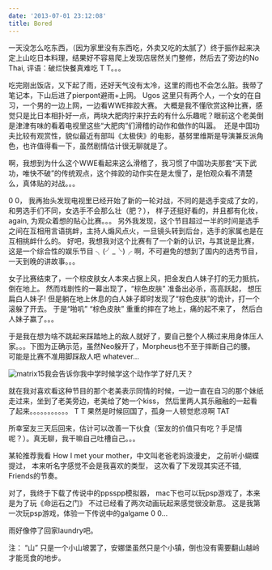 ```yaml
---
date: '2013-07-01 23:12:08'
title: Bored
---
```


一天没怎么吃东西，（因为家里没有东西吃，外卖又吃的太腻了）终于振作起来决定上山吃日本料理，结果好不容易爬上发现店居然关门整修，然后去了旁边的No Thai, 评语：破烂快餐真难吃 T T。。。

吃完刚出饭店，又下起了雨，还好天气没有太冷，这里的雨也不会怎么脏。我带了笔记本，下山后进了pierpont避雨+上网。 Ugos 这里只有两个人，一个女的在自习，一个男的一边上网，一边看WWE摔跤大赛。 大概是我不懂欣赏这种比赛，感觉只是比日本相扑好一点，两块大肥肉拧来拧去的有什么乐趣呢？眼前这个老美倒是津津有味的看着电视里这些“大肥肉”们滑稽的动作和做作的叫嚣。  还是中国功夫比较有观赏性，貌似最近有部叫《太极侠》的电影，基努里维斯是导演兼反派角色，也许值得看一下，虽然剧情估计很无聊就是了。

啊，我想到为什么这个WWE看起来这么滑稽了，我习惯了中国功夫那套“天下武功，唯快不破”的传统观点，这个摔跤的动作实在是太慢了，是怕观众看不清楚么，真体贴的对战。。。

0 0， 我再抬头发现电视里已经开始了新的一轮对战，不同的是选手变成了女的，和男选手们不同，女选手不会那么壮（肥？）， 样子还挺好看的，并且都有化妆，again, 为观众着想的贴心比赛。。。 另外我发现，这个节目超过一半的时间是选手之间在互相用言语挑衅，主持人煽风点火，一旦镜头转到后台，选手的家属也是在互相挑衅什么的。 好吧，我想我对这个比赛有了一个新的认识，与其说是比赛，这是一个综合性的娱乐节目 ╮(╯_╰)╭ 啊，不可避免的想到了国内的选秀节目，一天到晚的讲故事。。。

女子比赛结束了，一个棕皮肤女人本来占据上风，把金发白人妹子打的无力抵抗，倒在地上。 然而戏剧性的一幕出现了，“棕色皮肤” 准备出必杀，高高跃起， 想压扁白人妹子! 但是躺在地上休息的白人妹子即时发现了“棕色皮肤”的诡计，打一个滚躲了开去。 于是“啪叽” “棕色皮肤” 重重的摔在了地上，痛的起不来了， 然后白人妹子赢了。。。

于是我在想为啥不跳起来踩踏地上的敌人就好了，要自己整个人横过来用身体压人家。。。下图为正确示范，虽然Neo躲开了，Morpheus也不至于摔断自己的腰。 可能是比赛不准用脚踩敌人吧 whatever…

![matrix15](/content/images/uploads/2013/07/matrix15.jpg "我会告诉你我中学时候学这个动作学了好几天？")我会告诉你我中学时候学这个动作学了好几天？


就在我对喜欢看这种节目的那个老美表示同情的时候，一边一直在自习的那个妹纸走过来，坐到了老美旁边，老美给了她一个kiss， 然后里两人其乐融融的一起看了起来。。。。。。。。。。。 T T 果然是时候回国了，孤身一人顿觉悲凉啊 TAT

所幸室友三天后回来，估计可以改善一下伙食（室友的价值只有吃？手足情呢？）。真无聊，我干嘛自己吐槽自己。。。

某轮推荐我看 How I met your mother，中文叫老爸老妈浪漫史， 之前听小蝴蝶提过， 本来听名字感觉不会是我喜欢的类型， 这次看了下发现其实还不错, Friends的节奏。

对了，我终于下载了传说中的ppsspp模拟器， mac下也可以玩psp游戏了，本来是为了玩《命运石之门》 不过已经看了两次动画玩起来感觉很没新意。 这是我第一次玩psp游戏，体验一下传说中的galgame 0 0…

雨好像停了回家laundry吧。

注： “山” 只是一个小山坡罢了，安娜堡虽然只是个小镇，倒也没有需要翻山越岭才能觅食的地步。


